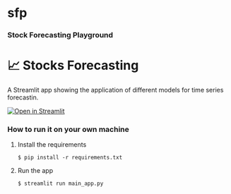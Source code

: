 # sfp

### Stock Forecasting Playground
# :chart_with_upwards_trend: Stocks Forecasting

A  Streamlit app showing the application of different models for time series forecastin.

[![Open in Streamlit](https://static.streamlit.io/badges/streamlit_badge_black_white.svg)](https://sfp.streamlit.app/)


### How to run it on your own machine

1. Install the requirements

   ```
   $ pip install -r requirements.txt
   ```

2. Run the app

   ```
   $ streamlit run main_app.py
   ```
